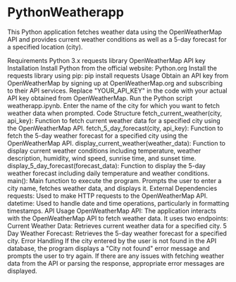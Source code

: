 # PythonWeatherapp
This Python application fetches weather data using the OpenWeatherMap API and provides current weather conditions as well as a 5-day forecast for a specified location (city).

Requirements
Python 3.x
requests library
OpenWeatherMap API key
Installation
Install Python from the official website: Python.org
Install the requests library using pip:
pip install requests
Usage
Obtain an API key from OpenWeatherMap by signing up at OpenWeatherMap.org and subscribing to their API services.
Replace "YOUR_API_KEY" in the code with your actual API key obtained from OpenWeatherMap.
Run the Python script weatherapp.ipynb.
Enter the name of the city for which you want to fetch weather data when prompted.
Code Structure
fetch_current_weather(city, api_key): Function to fetch current weather data for a specified city using the OpenWeatherMap API.
fetch_5_day_forecast(city, api_key): Function to fetch the 5-day weather forecast for a specified city using the OpenWeatherMap API.
display_current_weather(weather_data): Function to display current weather conditions including temperature, weather description, humidity, wind speed, sunrise time, and sunset time.
display_5_day_forecast(forecast_data): Function to display the 5-day weather forecast including daily temperature and weather conditions.
main(): Main function to execute the program. Prompts the user to enter a city name, fetches weather data, and displays it.
External Dependencies
requests: Used to make HTTP requests to the OpenWeatherMap API.
datetime: Used to handle date and time operations, particularly in formatting timestamps.
API Usage
OpenWeatherMap API: The application interacts with the OpenWeatherMap API to fetch weather data. It uses two endpoints:
Current Weather Data: Retrieves current weather data for a specified city.
5 Day Weather Forecast: Retrieves the 5-day weather forecast for a specified city.
Error Handling
If the city entered by the user is not found in the API database, the program displays a "City not found" error message and prompts the user to try again.
If there are any issues with fetching weather data from the API or parsing the response, appropriate error messages are displayed.
